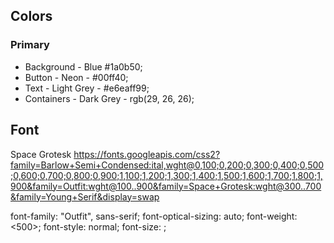 ## Colors

### Primary

- Background - Blue #1a0b50; 
- Button - Neon - #00ff40;
- Text - Light Grey - #e6eaff99;
- Containers - Dark Grey - rgb(29, 26, 26);



## Font

Space Grotesk https://fonts.googleapis.com/css2?family=Barlow+Semi+Condensed:ital,wght@0,100;0,200;0,300;0,400;0,500;0,600;0,700;0,800;0,900;1,100;1,200;1,300;1,400;1,500;1,600;1,700;1,800;1,900&family=Outfit:wght@100..900&family=Space+Grotesk:wght@300..700&family=Young+Serif&display=swap 

font-family: "Outfit", sans-serif;
        font-optical-sizing: auto;
        font-weight: <500>;
        font-style: normal;
        font-size: <large>;
